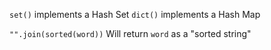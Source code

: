 `set()` implements a Hash Set
`dict()` implements a Hash Map

`"".join(sorted(word))`
Will return `word` as a "sorted string"

